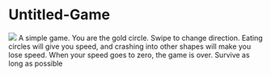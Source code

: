 # Untitled-Game
<img src="https://untitled-game.jonnyboyboy.repl.co/Game-Screenshot.png">
A simple game. You are the gold circle. Swipe to change direction. Eating circles will give you speed, and crashing into other shapes will make you lose speed. When your speed goes to zero, the game is over. Survive as long as possible
